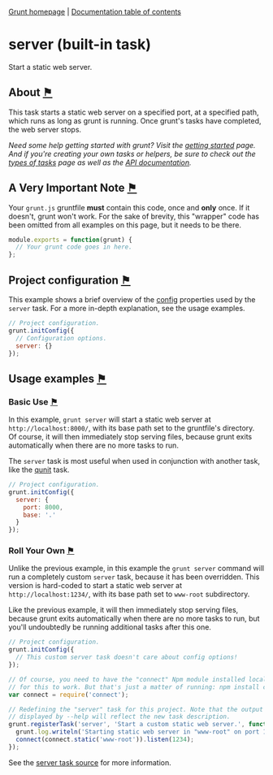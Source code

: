 [Grunt homepage](https://github.com/cowboy/grunt) | [Documentation table of contents](toc.md)

# server (built-in task)
Start a static web server.

## About <a name="about" href="#about" title="Link to this section">⚑</a>

This task starts a static web server on a specified port, at a specified path, which runs as long as grunt is running. Once grunt's tasks have completed, the web server stops.

_Need some help getting started with grunt? Visit the [getting started](getting_started.md) page. And if you're creating your own tasks or helpers, be sure to check out the [types of tasks](types_of_tasks.md) page as well as the [API documentation](api.md)._

## A Very Important Note <a name="a-very-important-note" href="#a-very-important-note" title="Link to this section">⚑</a>
Your `grunt.js` gruntfile **must** contain this code, once and **only** once. If it doesn't, grunt won't work. For the sake of brevity, this "wrapper" code has been omitted from all examples on this page, but it needs to be there.

```javascript
module.exports = function(grunt) {
  // Your grunt code goes in here.
};
```

## Project configuration <a name="project-configuration" href="#project-configuration" title="Link to this section">⚑</a>

This example shows a brief overview of the [config](api_config.md) properties used by the `server` task. For a more in-depth explanation, see the usage examples.

```javascript
// Project configuration.
grunt.initConfig({
  // Configuration options.
  server: {}
});
```

## Usage examples <a name="usage-examples" href="#usage-examples" title="Link to this section">⚑</a>

### Basic Use <a name="basic-use" href="#basic-use" title="Link to this section">⚑</a>

In this example, `grunt server` will start a static web server at `http://localhost:8000/`, with its base path set to the gruntfile's directory. Of course, it will then immediately stop serving files, because grunt exits automatically when there are no more tasks to run.

The `server` task is most useful when used in conjunction with another task, like the [qunit](task_qunit.md) task.

```javascript
// Project configuration.
grunt.initConfig({
  server: {
    port: 8000,
    base: '.'
  }
});
```

### Roll Your Own <a name="roll-your-own" href="#roll-your-own" title="Link to this section">⚑</a>

Unlike the previous example, in this example the `grunt server` command will run a completely custom `server` task, because it has been overridden. This version is hard-coded to start a static web server at `http://localhost:1234/`, with its base path set to `www-root` subdirectory.

Like the previous example, it will then immediately stop serving files, because grunt exits automatically when there are no more tasks to run, but you'll undoubtedly be running additional tasks after this one.

```javascript
// Project configuration.
grunt.initConfig({
  // This custom server task doesn't care about config options!
});

// Of course, you need to have the "connect" Npm module installed locally
// for this to work. But that's just a matter of running: npm install connect
var connect = require('connect');

// Redefining the "server" task for this project. Note that the output
// displayed by --help will reflect the new task description.
grunt.registerTask('server', 'Start a custom static web server.', function() {
  grunt.log.writeln('Starting static web server in "www-root" on port 1234.');
  connect(connect.static('www-root')).listen(1234);
});
```

See the [server task source](../tasks/server.js) for more information.
